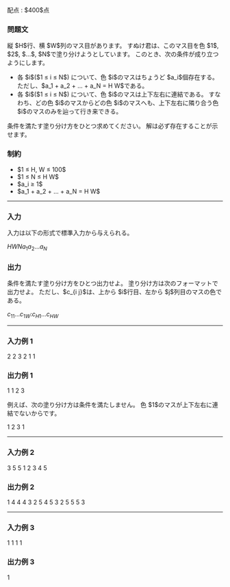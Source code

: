 
<div>

<span>

<span>

<p>
配点 : $400$点
</p>

<div>

<section>

### **問題文**

<p>
縦 $H$行、横 $W$列のマス目があります。
すぬけ君は、このマス目を色 $1$, $2$, $...$, $N$で塗り分けようとしています。
このとき、次の条件が成り立つようにします。
</p>

<ul>

<li>
各 $i$($1 ≤ i ≤ N$) について、色 $i$のマスはちょうど $a_i$個存在する。 ただし、$a_1 + a_2 + ... + a_N = H W$である。
</li>

<li>
各 $i$($1 ≤ i ≤ N$) について、色 $i$のマスは上下左右に連結である。 すなわち、どの色 $i$のマスからどの色 $i$のマスへも、上下左右に隣り合う色 $i$のマスのみを辿って行き来できる。
</li>

</ul>

<p>
条件を満たす塗り分け方をひとつ求めてください。
解は必ず存在することが示せます。
</p>

</section>

</div>

<div>

<section>

### **制約**

<ul>

<li>
$1 ≤ H, W ≤ 100$
</li>

<li>
$1 ≤ N ≤ H W$
</li>

<li>
$a_i ≥ 1$
</li>

<li>
$a_1 + a_2 + ... + a_N = H W$
</li>

</ul>

</section>

</div>

---

<div>

<div>

<section>

### **入力**

<p>
入力は以下の形式で標準入力から与えられる。
</p>

<div>

$H$$W$$N$$a_1$$a_2$$...$$a_N$
</div>

</section>

</div>

<div>

<section>

### **出力**

<p>
条件を満たす塗り分け方をひとつ出力せよ。
塗り分け方は次のフォーマットで出力せよ。
ただし、$c_{i j}$は、上から $i$行目、左から $j$列目のマスの色である。
</p>

<div>

$c_{1 1}$$...$$c_{1 W}$$:$$c_{H 1}$$...$$c_{H W}$
</div>

</section>

</div>

</div>

---

<div>

<section>

### **入力例 1**

<div>

2 2
3
2 1 1

</div>

</section>

</div>

<div>

<section>

### **出力例 1**

<div>

1 1
2 3

</div>

<p>
例えば、次の塗り分け方は条件を満たしません。
色 $1$のマスが上下左右に連結でないからです。
</p>

<div>

1 2
3 1

</div>

</section>

</div>

---

<div>

<section>

### **入力例 2**

<div>

3 5
5
1 2 3 4 5

</div>

</section>

</div>

<div>

<section>

### **出力例 2**

<div>

1 4 4 4 3
2 5 4 5 3
2 5 5 5 3

</div>

</section>

</div>

---

<div>

<section>

### **入力例 3**

<div>

1 1
1
1

</div>

</section>

</div>

<div>

<section>

### **出力例 3**

<div>

1

</div>

</section>

</div>

</span>

</span>

</div>
